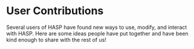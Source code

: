# User Contributions

Several users of HASP have found new ways to use, modify, and interact with HASP.  Here are some ideas people have put together and have been kind enough to share with the rest of us!